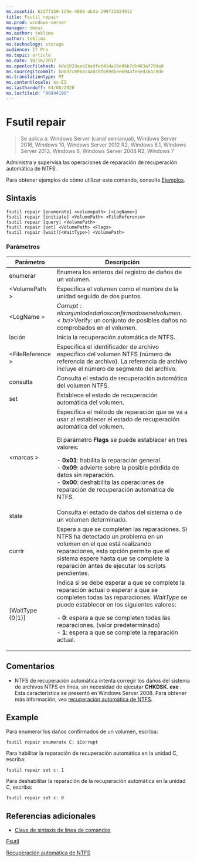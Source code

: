 ```yaml
---
ms.assetid: 62d77150-1d9e-4069-ab4a-299f33024912
title: Fsutil repair
ms.prod: windows-server
manager: dmoss
ms.author: toklima
author: toklima
ms.technology: storage
audience: IT Pro
ms.topic: article
ms.date: 10/16/2017
ms.openlocfilehash: 6de102daed2bedfeb41da16e06b7db483af70da0
ms.sourcegitcommit: b00d7c8968c4adc8f699dbee694afe6ed36bc9de
ms.translationtype: MT
ms.contentlocale: es-ES
ms.lasthandoff: 04/08/2020
ms.locfileid: "80844198"
---
```

# <a name="fsutil-repair"></a>Fsutil repair
>Se aplica a: Windows Server (canal semianual), Windows Server 2016, Windows 10, Windows Server 2012 R2, Windows 8.1, Windows Server 2012, Windows 8, Windows Server 2008 R2, Windows 7

Administra y supervisa las operaciones de reparación de recuperación automática de NTFS.

Para obtener ejemplos de cómo utilizar este comando, consulte [Ejemplos](#BKMK_examples).

## <a name="syntax"></a>Sintaxis

```
fsutil repair [enumerate] <volumepath> [<LogName>]
fsutil repair [initiate] <VolumePath> <FileReference>
fsutil repair [query] <VolumePath>
fsutil repair [set] <VolumePath> <Flags>
fsutil repair [wait][<WaitType>] <VolumePath>

```

### <a name="parameters"></a>Parámetros

|Parámetro|Descripción|
|-------------|---------------|
|enumerar|Enumera los enteros del registro de daños de un volumen.|
|\<VolumePath >|Especifica el volumen como el nombre de la unidad seguido de dos puntos.|
|\<LogName >|$Corrupt: el conjunto de daños confirmados en el volumen.<br />$Verify: un conjunto de posibles daños no comprobados en el volumen.|
|lación|Inicia la recuperación automática de NTFS.|
|\<FileReference >|Especifica el identificador de archivo específico del volumen NTFS (número de referencia de archivo). La referencia de archivo incluye el número de segmento del archivo.|
|consulta|Consulta el estado de recuperación automática del volumen NTFS.|
|set|Establece el estado de recuperación automática del volumen.|
|\<marcas >|Especifica el método de reparación que se va a usar al establecer el estado de recuperación automática del volumen.<p>El parámetro **Flags** se puede establecer en tres valores:<p>-   **0x01**: habilita la reparación general.<br />-   **0x09**: advierte sobre la posible pérdida de datos sin reparación.<br />-   **0x00**: deshabilita las operaciones de reparación de recuperación automática de NTFS.|
|state|Consulta el estado de daños del sistema o de un volumen determinado.|
|currir|Espera a que se completen las reparaciones. Si NTFS ha detectado un problema en un volumen en el que está realizando reparaciones, esta opción permite que el sistema espere hasta que se complete la reparación antes de ejecutar los scripts pendientes.|
|[WaitType {0&#124;1}]|Indica si se debe esperar a que se complete la reparación actual o esperar a que se completen todas las reparaciones. *WaitType* se puede establecer en los siguientes valores:<p>-   **0**: espera a que se completen todas las reparaciones. (valor predeterminado)<br />-   **1**: espera a que se complete la reparación actual.|

## <a name="remarks"></a>Comentarios

-   NTFS de recuperación automática intenta corregir los daños del sistema de archivos NTFS en línea, sin necesidad de ejecutar **CHKDSK. exe** . Esta característica se presentó en Windows Server 2008. Para obtener más información, vea [recuperación automática de NTFS](https://go.microsoft.com/fwlink/?LinkID=165401).

## <a name="examples"></a><a name="BKMK_examples"></a>Example

Para enumerar los daños confirmados de un volumen, escriba:

```
fsutil repair enumerate C: $Corrupt 
```

Para habilitar la reparación de recuperación automática en la unidad C, escriba:

```
fsutil repair set c: 1
```

Para deshabilitar la reparación de la recuperación automática en la unidad C, escriba:

```
fsutil repair set c: 0
```

## <a name="additional-references"></a>Referencias adicionales
- [Clave de sintaxis de línea de comandos](command-line-syntax-key.md)

[Fsutil](Fsutil.md)

[Recuperación automática de NTFS](https://go.microsoft.com/fwlink/?LinkID=165401)


